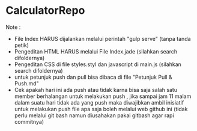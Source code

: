 # CalculatorRepo
Note : 
- File Index HARUS dijalankan melalui perintah "gulp serve" (tanpa tanda petik)
- Pengeditan HTML HARUS melalui File Index.jade (silahkan search difoldernya)
- Pengeditan CSS di file styles.styl dan javascript di main.js (silahkan search difoldernya)
- untuk petunjuk push dan pull bisa dibaca di file "Petunjuk Pull & Push.md"
- Cek apakah hari ini ada push atau tidak karna bisa saja salah satu member berhalangan untuk melakukan push ,
  jika sampai jam 11 malam dalam suatu hari tidak ada yang push maka diwajibkan ambil inisiatif untuk melakukan push file apa saja
  boleh melalui web github ini (tidak perlu melalui git bash namun diusahakan pakai gitbash agar rapi commitnya) 
